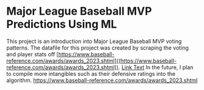# Major League Baseball MVP Predictions Using ML
This project is an introduction into Major League Baseball MVP voting patterns. The datafile for this project was created by scraping the voting and player stats off [https://www.baseball-reference.com/awards/awards_2023.shtml]((https://www.baseball-reference.com/awards/awards_2023.shtml)). [Link Text](https://www.baseball-reference.com/awards.html) In the future, I plan to compile more intangibles such as their defensive ratings into the algorithm. 
https://www.baseball-reference.com/awards/awards_2023.shtml

